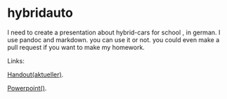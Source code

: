 # hybridauto
I need to create a presentation about hybrid-cars for school , in german. I use pandoc and markdown. you can use it or not. you could even make a pull request if you want to make my homework.

Links:

[Handout(aktueller)](https://github.com/Junky-Josqu/hybridauto/blob/master/main.md).

[Powerpoint()](https://github.com/Junky-Josqu/hybridauto/blob/master/out/pres.pdf).
